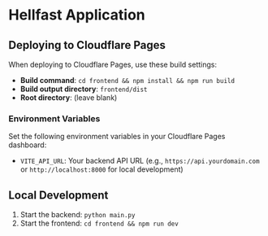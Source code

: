 # Hellfast Application

## Deploying to Cloudflare Pages

When deploying to Cloudflare Pages, use these build settings:

- **Build command**: `cd frontend && npm install && npm run build`
- **Build output directory**: `frontend/dist`
- **Root directory**: (leave blank)

### Environment Variables

Set the following environment variables in your Cloudflare Pages dashboard:

- `VITE_API_URL`: Your backend API URL (e.g., `https://api.yourdomain.com` or `http://localhost:8000` for local development)

## Local Development

1. Start the backend: `python main.py`
2. Start the frontend: `cd frontend && npm run dev`
